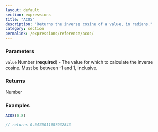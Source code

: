 ```yaml
---
layout: default
section: expressions
title: "ACOS"
description: "Returns the inverse cosine of a value, in radians."
category: section
permalink: /expressions/reference/acos/
---
```


### Parameters

`value` Number (__required__) - The value for which to calculate the inverse cosine. Must be between -1 and 1, inclusive.

### Returns

Number

### Examples

```js
ACOS(0.8)

// returns 0.6435011087932843
```